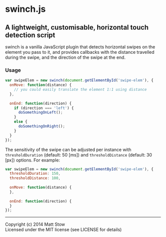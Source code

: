 # swinch.js

## A lightweight, customisable, horizontal touch detection script

swinch is a vanilla JavaScript plugin that detects horizontal swipes on the element you pass to it, and provides callbacks with the distance travelled during the swipe, and the direction of the swipe at the end.

### Usage

```js
var swipeElem = new swinch(document.getElementById('swipe-elem'), {
  onMove: function(distance) {
    // you could easily translate the element 1:1 using distance
  },
  
  onEnd: function(direction) {
    if (direction === 'left') {
      doSomethingOnLeft();
    }
    else {
      doSomethingOnRight();
    }
  }
});
```

The sensitivity of the swipe can be adjusted per instance with `thresholdDuration` (default: 50 [ms]) and `thresholdDistance` (default: 30 [px]) options. For example:

```js
var swipeElem = new swinch(document.getElementById('swipe-elem'), {
  thresholdDuration: 150,
  thresholdDistance: 100,
  
  onMove: function(distance) {
  },
  
  onEnd: function(direction) {
  }
});
```

---

Copyright (c) 2014 Matt Stow  
Licensed under the MIT license (see LICENSE for details)